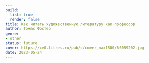 ```yaml
---
build:
  list: true
  render: false
title: Как читать художественную литературу как профессор
author: Томас Фостер
genre:
- other
status: future
cover: https://cv0.litres.ru/pub/c/cover_max1500/66059202.jpg
date: 2023-05-24
---
```


